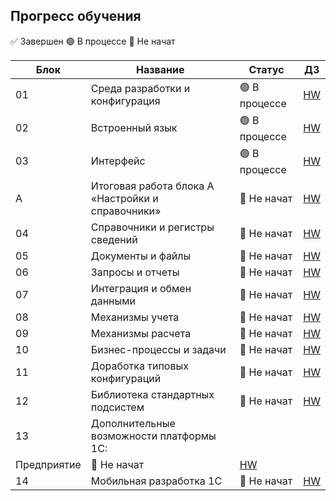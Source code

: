 ## Прогресс обучения

✅ Завершен
🟢 В процессе 
🔴 Не начат 
    
   | Блок | Название | Статус | ДЗ |
   |------|----------|--------|----|
   | 01 | Среда разработки и конфигурация | 🟢 В процессе | [HW]() |
   | 02 | Встроенный язык | 🟢 В процессе | [HW]() |
   | 03 | Интерфейс | 🟢 В процессе | [HW]() |
   | A | Итоговая работа блока А «Настройки и справочники» | 🔴 Не начат | [HW]() |
   | 04 | Справочники и регистры сведений | 🔴 Не начат | [HW]() |
   | 05 | Документы и файлы | 🔴 Не начат | [HW]() |
   | 06 | Запросы и отчеты | 🔴 Не начат | [HW]() |
   | 07 | Интеграция и обмен данными | 🔴 Не начат | [HW]() |
   | 08 | Механизмы учета | 🔴 Не начат | [HW]() |
   | 09 | Механизмы расчета | 🔴 Не начат | [HW]() |
   | 10 | Бизнес-процессы и задачи | 🔴 Не начат | [HW]() |
   | 11 | Доработка типовых конфигураций | 🔴 Не начат | [HW]() |
   | 12 | Библиотека стандартных подсистем | 🔴 Не начат | [HW]() |
   | 13 | Дополнительные возможности платформы 1С:
Предприятие | 🔴 Не начат | [HW]() |
   | 14 | Мобильная разработка 1С | 🔴 Не начат | [HW]() |

   